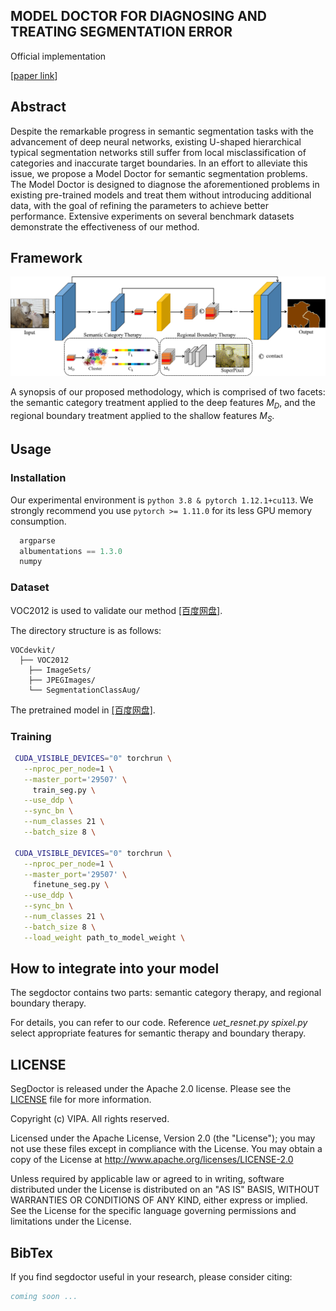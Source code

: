 MODEL DOCTOR FOR DIAGNOSING AND TREATING SEGMENTATION ERROR
--------

Official implementation

[[paper link]()]

## Abstract

Despite the remarkable progress in semantic segmentation tasks with the advancement of deep neural networks, existing U-shaped hierarchical typical segmentation networks still suffer from local misclassification of categories and inaccurate target boundaries. In an effort to alleviate this issue, we propose a Model Doctor for semantic segmentation problems. The Model Doctor is designed to diagnose the aforementioned problems in existing pre-trained models and treat them without introducing additional data, with the goal of refining the parameters to achieve better performance. Extensive experiments on several benchmark datasets demonstrate the effectiveness of our method.

## Framework

![](./figs/framework_29.png)

A synopsis of our proposed methodology, which is comprised of two facets: the semantic category treatment applied to the deep features $M_{D}$, and the regional boundary treatment applied to the shallow features $M_{S}$.
## Usage

### Installation
Our experimental environment is `python 3.8 & pytorch 1.12.1+cu113`. We strongly recommend you use `pytorch >= 1.11.0` for its less GPU memory consumption. 
```python
  argparse
  albumentations == 1.3.0
  numpy
```

### Dataset
VOC2012 is used to validate our method [[百度网盘]](https://pan.baidu.com/s/1vkk3lMheUm6IjTXznlg7Ng?pwd=44mk).

The directory structure is as follows: 
```
VOCdevkit/
  ├── VOC2012
    ├── ImageSets/
    ├── JPEGImages/
    └── SegmentationClassAug/
```

The pretrained model in [[百度网盘]](https://pan.baidu.com/s/1967fppZDAtRyIJ9HLM13Ag?pwd=dk9k).

### Training

```bash   
 CUDA_VISIBLE_DEVICES="0" torchrun \
   --nproc_per_node=1 \
   --master_port='29507' \
     train_seg.py \
   --use_ddp \
   --sync_bn \
   --num_classes 21 \
   --batch_size 8 \

 CUDA_VISIBLE_DEVICES="0" torchrun \
   --nproc_per_node=1 \
   --master_port='29507' \
     finetune_seg.py \
   --use_ddp \
   --sync_bn \
   --num_classes 21 \
   --batch_size 8 \
   --load_weight path_to_model_weight \

```

## How to integrate into your model

The segdoctor contains two parts: semantic category therapy, and regional boundary therapy.

For details, you can refer to our code. Reference *uet_resnet.py spixel.py* select appropriate features for semantic therapy and boundary therapy.

## LICENSE
SegDoctor is released under the Apache 2.0 license. Please see the [LICENSE](LICENSE) file for more information.

Copyright (c) VIPA. All rights reserved.

Licensed under the Apache License, Version 2.0 (the "License"); you may not use these files except in compliance with the License. You may obtain a copy of the License at http://www.apache.org/licenses/LICENSE-2.0

Unless required by applicable law or agreed to in writing, software distributed under the License is distributed on an "AS IS" BASIS, WITHOUT WARRANTIES OR CONDITIONS OF ANY KIND, either express or implied. See the License for the specific language governing permissions and limitations under the License.

## BibTex
If you find segdoctor useful in your research, please consider citing:   
```bibtex
coming soon ...
```
